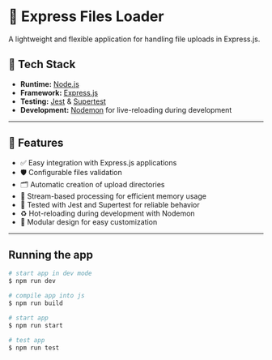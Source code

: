 # 📂 Express Files Loader

A lightweight and flexible application for handling file uploads in Express.js.

## 🚀 Tech Stack

- **Runtime:** [Node.js](https://nodejs.org/)
- **Framework:** [Express.js](https://expressjs.com/)
- **Testing:** [Jest](https://jestjs.io/) & [Supertest](https://github.com/ladjs/supertest#readme)
- **Development:** [Nodemon](https://nodemon.io/) for live-reloading during development

---

## 🔧 Features

- ✅ Easy integration with Express.js applications
- 🛡️ Configurable files validation
- 🗂️ Automatic creation of upload directories
- 🔄 Stream-based processing for efficient memory usage
- 🧪 Tested with Jest and Supertest for reliable behavior
- ♻️ Hot-reloading during development with Nodemon
- 🧩 Modular design for easy customization

---
 
## Running the app
 
```bash
# start app in dev mode
$ npm run dev

# compile app into js
$ npm run build

# start app
$ npm run start

# test app
$ npm run test
```
